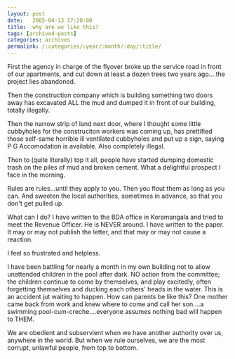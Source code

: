 ```yaml
---
layout: post
date:	2005-04-13 17:20:00
title:  why are we like this?
tags: [archived-posts]
categories: archives
permalink: /:categories/:year/:month/:day/:title/
---
```

First the agency in charge of the flyover broke up the service road in front of our apartments, and cut down at least a dozen trees two years ago....the project lies abandoned.

Then the construction company which is building something two doors away has excavated ALL the mud and dumped it in front of our building, totally illegally.

Then the narrow strip of land next door, where I thought some little cubbyholes for the construciton workers was coming up, has prettified those self-same horrible ill ventilated cubbyholes and put up a sign, saying P G Accomodation is available. Also completely illegal. 

Then to (quite literally) top it all, people have started dumping domestic trash on the piles of mud and broken cement. What a delightful prospect I face in the morning.

Rules are rules...until they apply to you. Then you flout them as long as you can. And sweeten the local authorities, sometimes in advance, so that you don't get pulled up.

What can I do? I have written to the BDA office in Koramangala and tried to meet the Revenue Officer. He is NEVER around. I have written to the paper. It may or may not publish the letter, and that may or may not cause a reaction.

I feel so frustrated and helpless.

I have been battling for nearly a month in my own building not to allow unattended children in the pool after dark. NO action from the committee; the children continue to come by themselves, and play excitedly, often forgetting themselves and ducking each others' heads in the water. This is an accident jut waiting to happen. How can parents be like this? One mother came back from work and knew where to come and call her son....a swimming pool-cum-creche....everyone assumes nothing bad will happen to THEM.

We are obedient and subservient when we have another authority over us, anywhere in the world. But when we rule ourselves, we are the most corrupt, unlawful people, from top to bottom.
